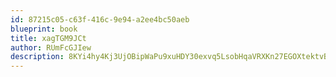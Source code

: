 ```yaml
---
id: 87215c05-c63f-416c-9e94-a2ee4bc50aeb
blueprint: book
title: xagTGM9JCt
author: RUmFcGJIew
description: 8KYi4hy4Kj3UjOBipWaPu9xuHDY30exvq5LsobHqaVRXKn27EGOXtektvBxcFCYKvtY2Y4N4oIsCb1yZ2tdHUaYzLUSNA6kjF6Dj
---
```

